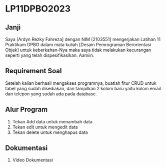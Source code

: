 # LP11DPBO2023

## Janji
Saya [Ardyn Rezky Fahreza] dengan NIM [2103551] mengerjakan Latihan 11 Praktikum DPBO dalam mata kuliah [Desain Pemrograman Berorientasi Objek] untuk keberkahan-Nya maka saya tidak melakukan kecurangan seperti yang telah dispesifikasikan. Aamiin.

## Requirement Soal
Setelah kalian berhasil mengakses programnya, buatlah fitur CRUD untuk tabel yang sudah disediakan, dan tampilkan 2 kolom baru yaitu kolom email dan telepon yang sudah ada pada database.


## Alur Program
1. Tekan Add data untuk menambah data
2. Tekan edit untuk mengedit data
3. Tekan delete untuk menghapus data

## Dokumentasi
1. Video Dokumentasi


